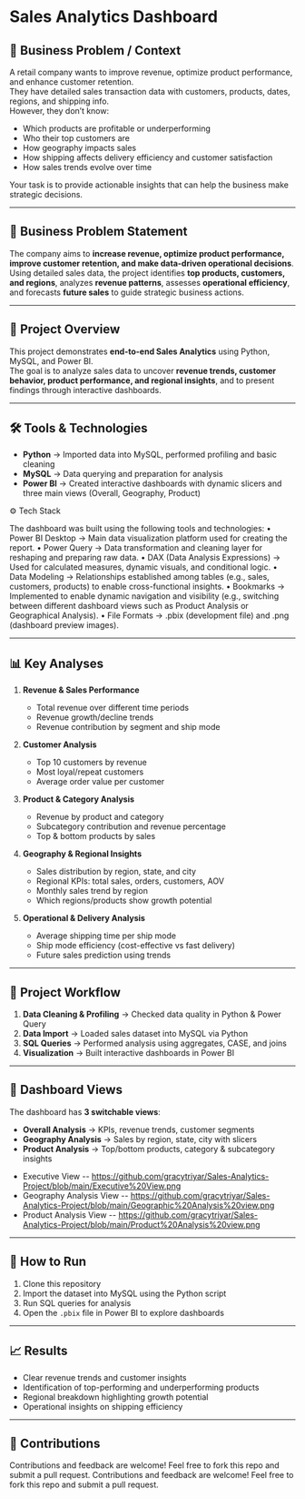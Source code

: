 # Sales Analytics Dashboard

## 🏢 Business Problem / Context
A retail company wants to improve revenue, optimize product performance, and enhance customer retention.  
They have detailed sales transaction data with customers, products, dates, regions, and shipping info.  
However, they don’t know:  
- Which products are profitable or underperforming  
- Who their top customers are  
- How geography impacts sales  
- How shipping affects delivery efficiency and customer satisfaction  
- How sales trends evolve over time  

Your task is to provide actionable insights that can help the business make strategic decisions.  

---

## 🎯 Business Problem Statement
The company aims to **increase revenue, optimize product performance, improve customer retention, and make data-driven operational decisions**.  
Using detailed sales data, the project identifies **top products, customers, and regions**, analyzes **revenue patterns**, assesses **operational efficiency**, and forecasts **future sales** to guide strategic business actions.  

---
## 📌 Project Overview
This project demonstrates **end-to-end Sales Analytics** using Python, MySQL, and Power BI.  
The goal is to analyze sales data to uncover **revenue trends, customer behavior, product performance, and regional insights**, and to present findings through interactive dashboards.

---

## 🛠️ Tools & Technologies
- **Python** → Imported data into MySQL, performed profiling and basic cleaning  
- **MySQL** → Data querying and preparation for analysis  
- **Power BI** → Created interactive dashboards with dynamic slicers and three main views (Overall, Geography, Product)  

⚙️ Tech Stack

The dashboard was built using the following tools and technologies:
	•	Power BI Desktop → Main data visualization platform used for creating the report.
	•	Power Query → Data transformation and cleaning layer for reshaping and preparing raw data.
	•	DAX (Data Analysis Expressions) → Used for calculated measures, dynamic visuals, and conditional logic.
	•	Data Modeling → Relationships established among tables (e.g., sales, customers, products) to enable cross-functional insights.
	•	Bookmarks → Implemented to enable dynamic navigation and visibility (e.g., switching between different dashboard views such as Product Analysis or Geographical Analysis).
	•	File Formats → .pbix (development file) and .png (dashboard preview images).
 
---

## 📊 Key Analyses
1. **Revenue & Sales Performance**  
   - Total revenue over different time periods  
   - Revenue growth/decline trends  
   - Revenue contribution by segment and ship mode  

2. **Customer Analysis**  
   - Top 10 customers by revenue  
   - Most loyal/repeat customers  
   - Average order value per customer  

3. **Product & Category Analysis**  
   - Revenue by product and category  
   - Subcategory contribution and revenue percentage  
   - Top & bottom products by sales  

4. **Geography & Regional Insights**  
   - Sales distribution by region, state, and city  
   - Regional KPIs: total sales, orders, customers, AOV  
   - Monthly sales trend by region  
   - Which regions/products show growth potential  

5. **Operational & Delivery Analysis**  
   - Average shipping time per ship mode  
   - Ship mode efficiency (cost-effective vs fast delivery)  
   - Future sales prediction using trends  

---

## 📂 Project Workflow
1. **Data Cleaning & Profiling** → Checked data quality in Python & Power Query  
2. **Data Import** → Loaded sales dataset into MySQL via Python  
3. **SQL Queries** → Performed analysis using aggregates, CASE, and joins  
4. **Visualization** → Built interactive dashboards in Power BI  

---

## 📸 Dashboard Views
The dashboard has **3 switchable views**:  
- **Overall Analysis** → KPIs, revenue trends, customer segments  
- **Geography Analysis** → Sales by region, state, city with slicers  
- **Product Analysis** → Top/bottom products, category & subcategory insights  

* Executive View -- https://github.com/gracytriyar/Sales-Analytics-Project/blob/main/Executive%20View.png
* Geography Analysis View -- https://github.com/gracytriyar/Sales-Analytics-Project/blob/main/Geographic%20Analysis%20view.png
* Product Analysis View -- https://github.com/gracytriyar/Sales-Analytics-Project/blob/main/Product%20Analysis%20view.png

---

## 🚀 How to Run
1. Clone this repository  
2. Import the dataset into MySQL using the Python script  
3. Run SQL queries for analysis  
4. Open the `.pbix` file in Power BI to explore dashboards  

---

## 📈 Results
- Clear revenue trends and customer insights  
- Identification of top-performing and underperforming products  
- Regional breakdown highlighting growth potential  
- Operational insights on shipping efficiency  

---

## 🤝 Contributions
Contributions and feedback are welcome! Feel free to fork this repo and submit a pull request.
Contributions and feedback are welcome! Feel free to fork this repo and submit a pull request.

